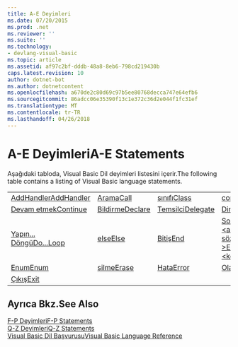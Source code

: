 ```yaml
---
title: A-E Deyimleri
ms.date: 07/20/2015
ms.prod: .net
ms.reviewer: ''
ms.suite: ''
ms.technology:
- devlang-visual-basic
ms.topic: article
ms.assetid: af97c2bf-dddb-48a8-8eb6-798cd219430b
caps.latest.revision: 10
author: dotnet-bot
ms.author: dotnetcontent
ms.openlocfilehash: a670de2c80d69c97b5ee80768decca747e64efb6
ms.sourcegitcommit: 86adcc06e35390f13c1e372c36d2e044f1fc31ef
ms.translationtype: MT
ms.contentlocale: tr-TR
ms.lasthandoff: 04/26/2018
---
```

# <a name="a-e-statements"></a><span data-ttu-id="fc6d4-102">A-E Deyimleri</span><span class="sxs-lookup"><span data-stu-id="fc6d4-102">A-E Statements</span></span>
<span data-ttu-id="fc6d4-103">Aşağıdaki tabloda, Visual Basic Dil deyimleri listesini içerir.</span><span class="sxs-lookup"><span data-stu-id="fc6d4-103">The following table contains a listing of Visual Basic language statements.</span></span>  
  
|||||  
|---|---|---|---|  
|[<span data-ttu-id="fc6d4-104">AddHandler</span><span class="sxs-lookup"><span data-stu-id="fc6d4-104">AddHandler</span></span>](../../../visual-basic/language-reference/statements/addhandler-statement.md)|[<span data-ttu-id="fc6d4-105">Arama</span><span class="sxs-lookup"><span data-stu-id="fc6d4-105">Call</span></span>](../../../visual-basic/language-reference/statements/call-statement.md)|[<span data-ttu-id="fc6d4-106">sınıfı</span><span class="sxs-lookup"><span data-stu-id="fc6d4-106">Class</span></span>](../../../visual-basic/language-reference/statements/class-statement.md)|[<span data-ttu-id="fc6d4-107">const</span><span class="sxs-lookup"><span data-stu-id="fc6d4-107">Const</span></span>](../../../visual-basic/language-reference/statements/const-statement.md)|  
|[<span data-ttu-id="fc6d4-108">Devam etmek</span><span class="sxs-lookup"><span data-stu-id="fc6d4-108">Continue</span></span>](../../../visual-basic/language-reference/statements/continue-statement.md)|[<span data-ttu-id="fc6d4-109">Bildirme</span><span class="sxs-lookup"><span data-stu-id="fc6d4-109">Declare</span></span>](../../../visual-basic/language-reference/statements/declare-statement.md)|[<span data-ttu-id="fc6d4-110">Temsilci</span><span class="sxs-lookup"><span data-stu-id="fc6d4-110">Delegate</span></span>](../../../visual-basic/language-reference/statements/delegate-statement.md)|[<span data-ttu-id="fc6d4-111">Dim</span><span class="sxs-lookup"><span data-stu-id="fc6d4-111">Dim</span></span>](../../../visual-basic/language-reference/statements/dim-statement.md)|  
|[<span data-ttu-id="fc6d4-112">Yapın... Döngü</span><span class="sxs-lookup"><span data-stu-id="fc6d4-112">Do...Loop</span></span>](../../../visual-basic/language-reference/statements/do-loop-statement.md)|[<span data-ttu-id="fc6d4-113">else</span><span class="sxs-lookup"><span data-stu-id="fc6d4-113">Else</span></span>](../../../visual-basic/language-reference/statements/else-statement.md)|[<span data-ttu-id="fc6d4-114">Bitiş</span><span class="sxs-lookup"><span data-stu-id="fc6d4-114">End</span></span>](../../../visual-basic/language-reference/statements/end-statement.md)|[<span data-ttu-id="fc6d4-115">Son \<anahtar sözcüğü ></span><span class="sxs-lookup"><span data-stu-id="fc6d4-115">End \<keyword></span></span>](../../../visual-basic/language-reference/statements/end-keyword-statement.md)|  
|[<span data-ttu-id="fc6d4-116">Enum</span><span class="sxs-lookup"><span data-stu-id="fc6d4-116">Enum</span></span>](../../../visual-basic/language-reference/statements/enum-statement.md)|[<span data-ttu-id="fc6d4-117">silme</span><span class="sxs-lookup"><span data-stu-id="fc6d4-117">Erase</span></span>](../../../visual-basic/language-reference/statements/erase-statement.md)|[<span data-ttu-id="fc6d4-118">Hata</span><span class="sxs-lookup"><span data-stu-id="fc6d4-118">Error</span></span>](../../../visual-basic/language-reference/statements/error-statement.md)|[<span data-ttu-id="fc6d4-119">Olay</span><span class="sxs-lookup"><span data-stu-id="fc6d4-119">Event</span></span>](../../../visual-basic/language-reference/statements/event-statement.md)|  
|[<span data-ttu-id="fc6d4-120">Çıkış</span><span class="sxs-lookup"><span data-stu-id="fc6d4-120">Exit</span></span>](../../../visual-basic/language-reference/statements/exit-statement.md)||||  
  
## <a name="see-also"></a><span data-ttu-id="fc6d4-121">Ayrıca Bkz.</span><span class="sxs-lookup"><span data-stu-id="fc6d4-121">See Also</span></span>  
 [<span data-ttu-id="fc6d4-122">F-P Deyimleri</span><span class="sxs-lookup"><span data-stu-id="fc6d4-122">F-P Statements</span></span>](../../../visual-basic/language-reference/statements/f-p-statements.md)  
 [<span data-ttu-id="fc6d4-123">Q-Z Deyimleri</span><span class="sxs-lookup"><span data-stu-id="fc6d4-123">Q-Z Statements</span></span>](../../../visual-basic/language-reference/statements/q-z-statements.md)  
 [<span data-ttu-id="fc6d4-124">Visual Basic Dil Başvurusu</span><span class="sxs-lookup"><span data-stu-id="fc6d4-124">Visual Basic Language Reference</span></span>](../../../visual-basic/language-reference/index.md)

